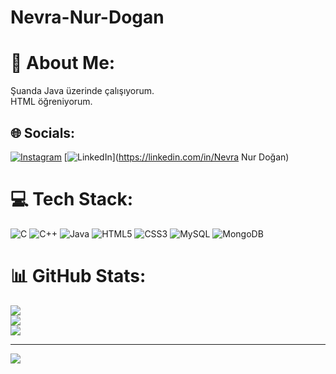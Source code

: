 # Nevra-Nur-Dogan
# 💫 About Me:
Şuanda Java üzerinde çalışıyorum.<br>HTML öğreniyorum.


## 🌐 Socials:
[![Instagram](https://img.shields.io/badge/Instagram-%23E4405F.svg?logo=Instagram&logoColor=white)](https://instagram.com/dogannnevranur) [![LinkedIn](https://img.shields.io/badge/LinkedIn-%230077B5.svg?logo=linkedin&logoColor=white)](https://linkedin.com/in/Nevra Nur Doğan) 

# 💻 Tech Stack:
![C](https://img.shields.io/badge/c-%2300599C.svg?style=for-the-badge&logo=c&logoColor=white) ![C++](https://img.shields.io/badge/c++-%2300599C.svg?style=for-the-badge&logo=c%2B%2B&logoColor=white) ![Java](https://img.shields.io/badge/java-%23ED8B00.svg?style=for-the-badge&logo=java&logoColor=white) ![HTML5](https://img.shields.io/badge/html5-%23E34F26.svg?style=for-the-badge&logo=html5&logoColor=white) ![CSS3](https://img.shields.io/badge/css3-%231572B6.svg?style=for-the-badge&logo=css3&logoColor=white) ![MySQL](https://img.shields.io/badge/mysql-%2300f.svg?style=for-the-badge&logo=mysql&logoColor=white) ![MongoDB](https://img.shields.io/badge/MongoDB-%234ea94b.svg?style=for-the-badge&logo=mongodb&logoColor=white)
# 📊 GitHub Stats:
![](https://github-readme-stats.vercel.app/api?username=NevraNurDogan&theme=dark&hide_border=false&include_all_commits=false&count_private=false)<br/>
![](https://github-readme-streak-stats.herokuapp.com/?user=NevraNurDogan&theme=dark&hide_border=false)<br/>
![](https://github-readme-stats.vercel.app/api/top-langs/?username=NevraNurDogan&theme=dark&hide_border=false&include_all_commits=false&count_private=false&layout=compact)

---
[![](https://visitcount.itsvg.in/api?id=NevraNurDogan&icon=0&color=0)](https://visitcount.itsvg.in)

<!-- Proudly created with GPRM ( https://gprm.itsvg.in ) -->
